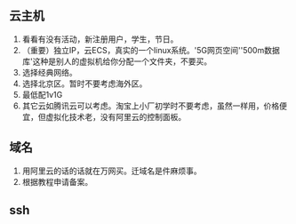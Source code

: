 ## 云主机
1. 看看有没有活动，新注册用户，学生，节日。
2. （重要）独立IP，云ECS，真实的一个linux系统。'5G网页空间''500m数据库'这种是别人的虚拟机给你分配一个文件夹，不要买。
3. 选择经典网络。
3. 选择北京区。暂时不要考虑海外区。
4. 最低配1v1G
5. 其它云如腾讯云可以考虑。淘宝上小厂初学时不要考虑，虽然一样用，价格便宜，但虚拟化技术老，没有阿里云的控制面板。
## 域名
1. 用阿里云的话的话就在万网买。迁域名是件麻烦事。
2. 根据教程申请备案。


## ssh